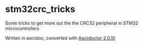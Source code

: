 # stm32crc_tricks

Some tricks to get more out the the CRC32 peripheral in STM32 microcontrollers

Written in asciidoc, converted with [Asciidoctor 2.0.10](https://asciidoctor.org)
